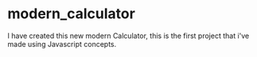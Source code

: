 # modern_calculator
I have created this new modern Calculator, this is the first project that i've made using Javascript concepts.
